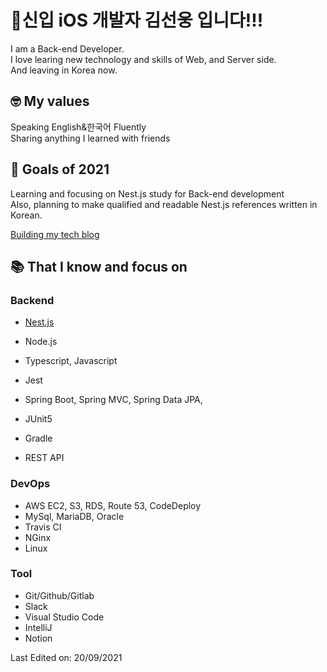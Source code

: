 # 👋신입 iOS 개발자 김선웅 입니다!!!

I am a Back-end Developer.<br> I love learing new technology and skills of Web, and Server side.<br>
And leaving in Korea now.<br>

## 🤓 My values
Speaking English&한국어 Fluently<br>
Sharing anything I learned with friends<br>

## 💪 Goals of 2021
Learning and focusing on Nest.js study for Back-end development<br>
Also, planning to make qualified and readable Nest.js references written in Korean.

[Building my tech blog](https://jinseo-copy-and-paste.tistory.com)

## 📚  That I know and focus on
### Backend
- [Nest.js](https://jinseo-copy-and-paste.tistory.com/category/Nest.js)
- Node.js
- Typescript, Javascript
- Jest

- Spring Boot, Spring MVC, Spring Data JPA,
- JUnit5
- Gradle
- REST API

### DevOps
 - AWS EC2, S3, RDS, Route 53, CodeDeploy
 - MySql, MariaDB, Oracle
 - Travis CI
 - NGinx
 - Linux

### Tool
- Git/Github/Gitlab
- Slack
- Visual Studio Code
- IntelliJ
- Notion



Last Edited on: 20/09/2021<br>
<!--
**jinseo-James-Cha/jinseo-James-Cha** is a ✨ _special_ ✨ repository because its `README.md` (this file) appears on your GitHub profile.

Here are some ideas to get you started:

 [![Jinseo's github stats](https://github-readme-stats.vercel.app/api?username=jinseo-James-Cha&show_icons=true)](https://github.com/jinseo-James-Cha)


- 🔭 I’m currently working on ...
- 🌱 I’m currently learning ...
- 👯 I’m looking to collaborate on ...
- 🤔 I’m looking for help with ...
- 💬 Ask me about ...
- 📫 How to reach me: ...
- 😄 Pronouns: ...
- ⚡ Fun fact: ...
-->
